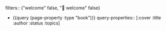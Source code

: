 filters:: {"welcome" false, "🏡 welcome" false}

- {{query (page-property :type "book")}}
  query-properties:: [:cover :title :author :status :topics]